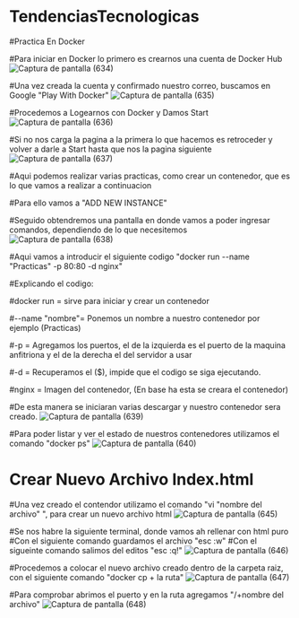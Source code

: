 # TendenciasTecnologicas
#Practica En Docker

#Para iniciar en Docker lo primero es crearnos una cuenta de Docker Hub
![Captura de pantalla (634)](https://user-images.githubusercontent.com/91167206/196086242-fbd9f2f2-c342-41bf-83ef-c37a8d93a008.png)

#Una vez creada la cuenta y confirmado nuestro correo, buscamos en Google "Play With Docker" 
![Captura de pantalla (635)](https://user-images.githubusercontent.com/91167206/196086756-ee514bae-26d9-4bde-ba70-4e488255978e.png)

#Procedemos a Logearnos con Docker y Damos Start
![Captura de pantalla (636)](https://user-images.githubusercontent.com/91167206/196086974-caf82079-80a3-4666-a60a-537e081ac592.png)

#Si no nos carga la pagina a la primera lo que hacemos es retroceder y volver a darle a Start hasta que nos la pagina siguiente
![Captura de pantalla (637)](https://user-images.githubusercontent.com/91167206/196087104-97ee1b86-fbad-4101-9232-669f5a73b3d0.png)

#Aqui podemos realizar varias practicas, como crear un contenedor, que es lo que vamos a realizar a continuacion

#Para ello vamos a "ADD NEW INSTANCE"

#Seguido obtendremos una pantalla en donde vamos a poder ingresar comandos, dependiendo de lo que necesitemos
![Captura de pantalla (638)](https://user-images.githubusercontent.com/91167206/196087502-0c0f08ab-9327-4bd2-923a-5e0bcb0316e1.png)

#Aqui vamos a introducir el siguiente codigo "docker run --name "Practicas" -p 80:80 -d nginx"

#Explicando el codigo:

#docker run = sirve para iniciar y crear un contenedor

#--name "nombre"= Ponemos un nombre a nuestro contenedor por ejemplo (Practicas)

#-p = Agregamos los puertos, el de la izquierda es el puerto de la maquina anfitriona y el de la derecha el del servidor a usar

#-d = Recuperamos el ($), impide que el codigo se siga ejecutando.

#nginx = Imagen del contenedor, (En base ha esta se creara el contenedor)

#De esta manera se iniciaran varias descargar y nuestro contenedor sera creado.
![Captura de pantalla (639)](https://user-images.githubusercontent.com/91167206/196088110-f9110d5e-a87e-40ce-a044-d3b02ac67ffd.png)

#Para poder listar y ver el estado de nuestros contenedores utilizamos el comando "docker ps"
![Captura de pantalla (640)](https://user-images.githubusercontent.com/91167206/196089369-2acb91b9-0aed-45a3-8cd1-676a600ea4be.png)

# Crear Nuevo Archivo Index.html

#Una vez creado el contendor utilizamo el comando "vi "nombre del archivo" ", para crear un nuevo archivo html
![Captura de pantalla (645)](https://user-images.githubusercontent.com/91167206/198754053-58ec6c6b-460f-4b2c-a40f-df43f2a301d9.png)

#Se nos habre la siguiente terminal, donde vamos ah rellenar con html puro
#Con el siguiente comando guardamos el archivo "esc :w"
#Con el sigueinte comando salimos del editos "esc :q!"
![Captura de pantalla (646)](https://user-images.githubusercontent.com/91167206/198754472-fd4bdd40-4153-4fcf-bcb4-da2a77192dc7.png)

#Procedemos a colocar el nuevo archivo creado dentro de la carpeta raiz, con el siguiente comando "docker cp + la ruta"
![Captura de pantalla (647)](https://user-images.githubusercontent.com/91167206/198754600-e87c9bfe-f8d6-40f5-8102-91d6594b30cd.png)

#Para comprobar abrimos el puerto y en la ruta agregamos "/+nombre del archivo"
![Captura de pantalla (648)](https://user-images.githubusercontent.com/91167206/198754636-ef91d23f-6956-4395-9e0b-f751fd9f5f02.png)


